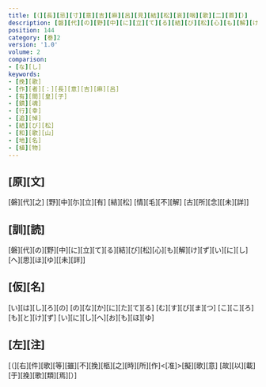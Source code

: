 ```yaml
---
title: [（][長][忌][寸][意][吉][麻][呂][見][結][松][哀][咽][歌][二][首][）]
description: [磐][代][の][野][中][に][立][て][る][結][び][松][心][も][解][け][ず][い][に][し][へ][思][ほ][ゆ][[未][詳]]
position: 144
category: [巻]2
version: '1.0'
volume: 2
comparison:
- [な][し]
keywords:
- [挽][歌]
- [作][者][：][長][意][吉][麻][呂]
- [有][間][皇][子]
- [鎮][魂]
- [行][幸]
- [追][悼]
- [結][び][松]
- [和][歌][山]
- [地][名]
- [植][物]
---
```


## [原][文]

[磐][代][之] [野][中][尓][立][有] [結][松] [情][毛][不][解] [古][所][念][[未][詳]]

## [訓][読]

[磐][代][の][野][中][に][立][て][る][結][び][松][心][も][解][け][ず][い][に][し][へ][思][ほ][ゆ][[未][詳]]

## [仮][名]

[い][は][し][ろ][の] [の][な][か][に][た][て][る] [む][す][び][ま][つ] [こ][こ][ろ][も][と][け][ず] [い][に][し][へ][お][も][ほ][ゆ]

## [左][注]

[（][右][件][歌][等][雖][不][挽][柩][之][時][所][作]<[准]>[擬][歌][意] [故][以][載][于][挽][歌][類][焉][）]
